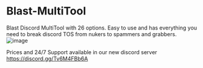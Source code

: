 # Blast-MultiTool
Blast Discord MultiTool with 26 options. Easy to use and has everything you need to break discord TOS from nukers to spammers and grabbers.
![image](https://user-images.githubusercontent.com/80589822/233866017-371c2d01-3c66-4d22-82e8-00fec7d91dcb.png)

Prices and 24/7 Support available in our new discord server https://discord.gg/Tv6M4FBb6A
